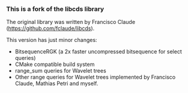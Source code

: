 <h3>This is a fork of the libcds library</h3>

The original library was written by Francisco Claude (https://github.com/fclaude/libcds). 

This version has just minor changes:
- BitsequenceRGK (a 2x faster uncompressed bitsequence for select queries)
- CMake compatible build system
- range_sum queries for Wavelet trees
- Other range queries for Wavelet trees implemented by Francisco Claude, Mathias Petri and myself.
